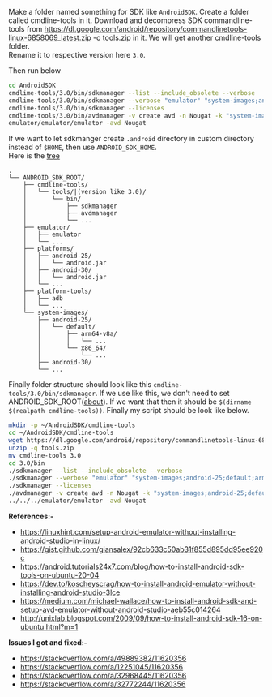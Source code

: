 Make a folder named something for SDK like `AndroidSDK`. Create a folder called cmdline-tools in it. Download and decompress SDK commandline-tools from https://dl.google.com/android/repository/commandlinetools-linux-6858069_latest.zip -o tools.zip in it. We will get another cmdline-tools folder.  
Rename it to respective version here `3.0`.

Then run below

```bash
cd AndroidSDK
cmdlime-tools/3.0/bin/sdkmanager --list --include_obsolete --verbose
cmdlime-tools/3.0/bin/sdkmanager --verbose "emulator" "system-images;android-25;default;arm64-v8a" "platforms;android-25" "platform-tools"
cmdlime-tools/3.0/bin/sdkmanager --licenses
cmdlime-tools/3.0/bin/avdmanager -v create avd -n Nougat -k "system-images;android-25;arm64-v8a"
emulator/emulator/emulator -avd Nougat
```

If we want to let sdkmanger create `.android` directory in custom directory instead of `$HOME`, then use `ANDROID_SDK_HOME`.  
Here is the [tree](https://tree.nathanfriend.io/?s=(%27options!(%27fancy!true~fullPath!false~trailingSlash!true)~L(%27L%27ANDROID_SDK_ROOTJ*cmdline-F7%20F%2F%7C%7BM%20like%203.0%7D7WbinCsdkGavdGB*Qr7QEHXrU*XE-F7adb7B*system-imageHdefaultCarm64-v8aC*VCx86_64C*VUB%27)~M!%271%27)W%207J**9androidBVJC7**Er7B*platformFtoolsGmanagerCHs79-257*J%5CnLsource!MversionQemulatoU79-307V...W*%20X9.ja%01XWVUQMLJHGFECB97*)
```
.
└── ANDROID_SDK_ROOT/
    ├── cmdline-tools/
    │   └── tools/|(version like 3.0)/
    │       └── bin/
    │           ├── sdkmanager
    │           ├── avdmanager
    │           └── ...
    ├── emulator/
    │   ├── emulator
    │   └── ...
    ├── platforms/
    │   ├── android-25/
    │   │   └── android.jar
    │   ├── android-30/
    │   │   └── android.jar
    │   └── ...
    ├── platform-tools/
    │   ├── adb
    │   └── ...
    └── system-images/
        ├── android-25/
        │   └── default/
        │       ├── arm64-v8a/
        │       │   └── ...
        │       └── x86_64/
        │           └── ...
        ├── android-30/
        └── ...
```
Finally folder structure should look like this `cmdline-tools/3.0/bin/sdkmanager`. If we use like this, we don't need to set ANDROID_SDK_ROOT([about](https://developer.android.com/studio/command-line/variables)). If we want that then it should be `$(dirname $(realpath cmdline-tools))`.
Finally my script should be look like below.
```bash
mkdir -p ~/AndroidSDK/cmdline-tools
cd ~/AndroidSDK/cmdline-tools
wget https://dl.google.com/android/repository/commandlinetools-linux-6858069_latest.zip -o tools.zip
unzip -q tools.zip
mv cmdline-tools 3.0
cd 3.0/bin
./sdkmanager --list --include_obsolete --verbose
./sdkmanager --verbose "emulator" "system-images;android-25;default;arm64-v8a" "platforms;android-25" "platform-tools"
./sdkmanager --licenses
./avdmanager -v create avd -n Nougat -k "system-images;android-25;default;arm64-v8a"
../../../emulator/emulator -avd Nougat
```

**References:-**  
- https://linuxhint.com/setup-android-emulator-without-installing-android-studio-in-linux/
- https://gist.github.com/giansalex/92cb633c50ab31f855d895dd95ee920c
- https://android.tutorials24x7.com/blog/how-to-install-android-sdk-tools-on-ubuntu-20-04
- https://dev.to/koscheyscrag/how-to-install-android-emulator-without-installing-android-studio-3lce
- https://medium.com/michael-wallace/how-to-install-android-sdk-and-setup-avd-emulator-without-android-studio-aeb55c014264
- http://unixlab.blogspot.com/2009/09/how-to-install-android-sdk-16-on-ubuntu.html?m=1

**Issues I got and fixed:-**
- https://stackoverflow.com/a/49889382/11620356
- https://stackoverflow.com/a/12251045/11620356
- https://stackoverflow.com/a/32968445/11620356
- https://stackoverflow.com/a/32772244/11620356
